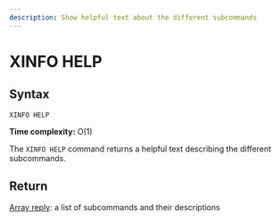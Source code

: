 ```yaml
---
description: Show helpful text about the different subcommands
---
```


# XINFO HELP

## Syntax

    XINFO HELP 

**Time complexity:** O(1)

The `XINFO HELP` command returns a helpful text describing the different subcommands.

## Return

[Array reply](https://redis.io/docs/reference/protocol-spec/#arrays): a list of subcommands and their descriptions
